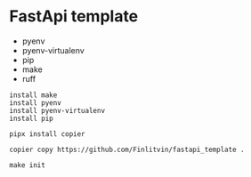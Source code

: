 # FastApi template
- pyenv
- pyenv-virtualenv
- pip
- make
- ruff

```
install make
install pyenv
install pyenv-virtualenv
install pip

pipx install copier

copier copy https://github.com/Finlitvin/fastapi_template .

make init
```